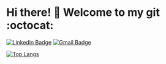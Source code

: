 # Hi there! :wave: Welcome to my git :octocat:
[![Linkedin Badge](https://img.shields.io/badge/-LinkedIn-blue?style=flat-square&logo=Linkedin&logoColor=white&link=hhttps://www.linkedin.com/in/douglaschalegre//)](https://www.linkedin.com/in/douglaschalegre)
[![Gmail Badge](https://img.shields.io/badge/-Gmail-c14438?style=flat-square&logo=Gmail&logoColor=white&link=mailto:douglas.chalegre@gmail.com)](mailto:douglas.chalegre@gmail.com)

[![Top Langs](https://github-readme-stats.vercel.app/api/top-langs/?username=douglaschalegre&layout=compact)](https://github.com/anuraghazra/github-readme-stats)
